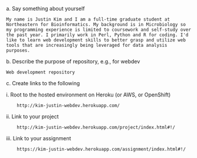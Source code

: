 a. Say something about yourself

    My name is Justin Kim and I am a full-time graduate student at Northeastern for Bioinformatics. My background is in Microbiology so my programming experience is limited to coursework and self-study over the past year. I primarily work in Perl, Python and R for coding. I'd like to learn web development skills to better grasp and utilize web tools that are increasingly being leveraged for data analysis purposes.
  
b. Describe the purpose of repository, e.g., for webdev

    Web development repository

c. Create links to the following

  i.    Root to the hosted environment on Heroku (or AWS, or OpenShift)

        http://kim-justin-webdev.herokuapp.com/

  ii.   Link to your project 
  
        http://kim-justin-webdev.herokuapp.com/project/index.html#!/
  
  iii.  Link to your assignment 
  
        https://kim-justin-webdev.herokuapp.com/assignment/index.html#!/

